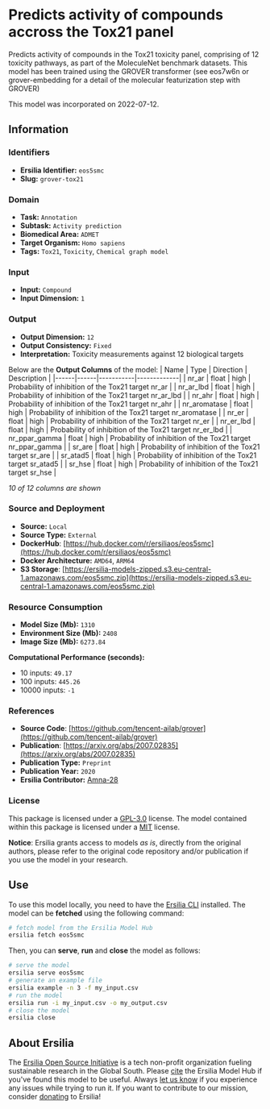 # Predicts activity of compounds accross the Tox21 panel

Predicts activity of compounds in the Tox21 toxicity panel, comprising of 12 toxicity pathways, as part of the MoleculeNet benchmark datasets. This model has been trained using the GROVER transformer (see eos7w6n or grover-embedding for a detail of the molecular featurization step with GROVER)

This model was incorporated on 2022-07-12.

## Information
### Identifiers
- **Ersilia Identifier:** `eos5smc`
- **Slug:** `grover-tox21`

### Domain
- **Task:** `Annotation`
- **Subtask:** `Activity prediction`
- **Biomedical Area:** `ADMET`
- **Target Organism:** `Homo sapiens`
- **Tags:** `Tox21`, `Toxicity`, `Chemical graph model`

### Input
- **Input:** `Compound`
- **Input Dimension:** `1`

### Output
- **Output Dimension:** `12`
- **Output Consistency:** `Fixed`
- **Interpretation:** Toxicity measurements against 12 biological targets

Below are the **Output Columns** of the model:
| Name | Type | Direction | Description |
|------|------|-----------|-------------|
| nr_ar | float | high | Probability of inhibition of the Tox21 target nr_ar |
| nr_ar_lbd | float | high | Probability of inhibition of the Tox21 target nr_ar_lbd |
| nr_ahr | float | high | Probability of inhibition of the Tox21 target nr_ahr |
| nr_aromatase | float | high | Probability of inhibition of the Tox21 target nr_aromatase |
| nr_er | float | high | Probability of inhibition of the Tox21 target nr_er |
| nr_er_lbd | float | high | Probability of inhibition of the Tox21 target nr_er_lbd |
| nr_ppar_gamma | float | high | Probability of inhibition of the Tox21 target nr_ppar_gamma |
| sr_are | float | high | Probability of inhibition of the Tox21 target sr_are |
| sr_atad5 | float | high | Probability of inhibition of the Tox21 target sr_atad5 |
| sr_hse | float | high | Probability of inhibition of the Tox21 target sr_hse |

_10 of 12 columns are shown_
### Source and Deployment
- **Source:** `Local`
- **Source Type:** `External`
- **DockerHub**: [https://hub.docker.com/r/ersiliaos/eos5smc](https://hub.docker.com/r/ersiliaos/eos5smc)
- **Docker Architecture:** `AMD64`, `ARM64`
- **S3 Storage**: [https://ersilia-models-zipped.s3.eu-central-1.amazonaws.com/eos5smc.zip](https://ersilia-models-zipped.s3.eu-central-1.amazonaws.com/eos5smc.zip)

### Resource Consumption
- **Model Size (Mb):** `1310`
- **Environment Size (Mb):** `2408`
- **Image Size (Mb):** `6273.84`

**Computational Performance (seconds):**
- 10 inputs: `49.17`
- 100 inputs: `445.26`
- 10000 inputs: `-1`

### References
- **Source Code**: [https://github.com/tencent-ailab/grover](https://github.com/tencent-ailab/grover)
- **Publication**: [https://arxiv.org/abs/2007.02835](https://arxiv.org/abs/2007.02835)
- **Publication Type:** `Preprint`
- **Publication Year:** `2020`
- **Ersilia Contributor:** [Amna-28](https://github.com/Amna-28)

### License
This package is licensed under a [GPL-3.0](https://github.com/ersilia-os/ersilia/blob/master/LICENSE) license. The model contained within this package is licensed under a [MIT](LICENSE) license.

**Notice**: Ersilia grants access to models _as is_, directly from the original authors, please refer to the original code repository and/or publication if you use the model in your research.


## Use
To use this model locally, you need to have the [Ersilia CLI](https://github.com/ersilia-os/ersilia) installed.
The model can be **fetched** using the following command:
```bash
# fetch model from the Ersilia Model Hub
ersilia fetch eos5smc
```
Then, you can **serve**, **run** and **close** the model as follows:
```bash
# serve the model
ersilia serve eos5smc
# generate an example file
ersilia example -n 3 -f my_input.csv
# run the model
ersilia run -i my_input.csv -o my_output.csv
# close the model
ersilia close
```

## About Ersilia
The [Ersilia Open Source Initiative](https://ersilia.io) is a tech non-profit organization fueling sustainable research in the Global South.
Please [cite](https://github.com/ersilia-os/ersilia/blob/master/CITATION.cff) the Ersilia Model Hub if you've found this model to be useful. Always [let us know](https://github.com/ersilia-os/ersilia/issues) if you experience any issues while trying to run it.
If you want to contribute to our mission, consider [donating](https://www.ersilia.io/donate) to Ersilia!
